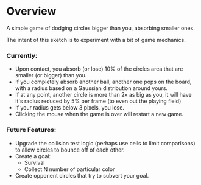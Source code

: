 # Overview
A simple game of dodging circles bigger than you, absorbing smaller ones.

The intent of this sketch is to experiment with a bit of game mechanics.

### Currently:

* Upon contact, you absorb (or lose) 10% of the circles area that are smaller (or bigger) than you.
* If you completely absorb another ball, another one pops on the board, with a radius based on a Gaussian distribution around yours.
* If at any point, another circle is more than 2x as big as you, it will have it's radius reduced by 5% per frame (to even out the playing field)
* If your radius gets below 3 pixels, you lose.
* Clicking the mouse when the game is over will restart a new game.

### Future Features:

* Upgrade the collision test logic (perhaps use cells to limit comparisons) to allow circles to bounce off of each other.
* Create a goal:
	* Survival
	* Collect N number of particular color
* Create opponent circles that try to subvert your goal. 